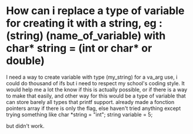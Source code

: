 
# How can i replace a type of variable for creating it with a string, eg : (string) (name_of_variable) with char* string = (int or char* or double)

I need a way to create variable with type (my_string) for a va_arg use, i could do thousand of ifs but i need to respect my school's coding style. It would help me a lot the know if this is actually possible, or if there is a way to make that easily, and other way for this would be a type of variable that can store barely all types that printf support.
already made a fonction pointers array if there is only the flag, else haven't tried anything except trying something like
char *string = "int";
string variable = 5;


but didn't work.

        